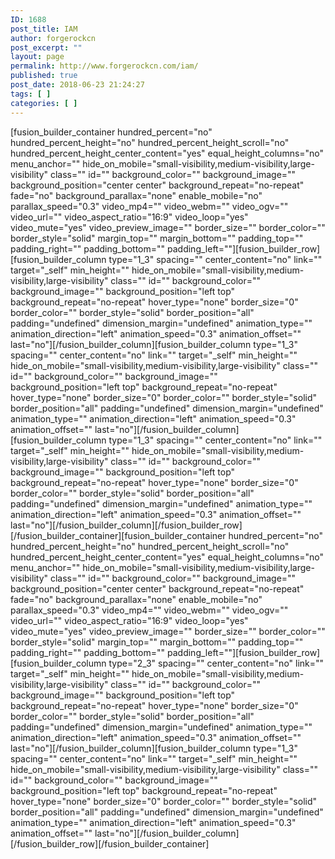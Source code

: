 ```yaml
---
ID: 1688
post_title: IAM
author: forgerockcn
post_excerpt: ""
layout: page
permalink: http://www.forgerockcn.com/iam/
published: true
post_date: 2018-06-23 21:24:27
tags: [ ]
categories: [ ]
---
```

[fusion_builder_container hundred_percent="no" hundred_percent_height="no" hundred_percent_height_scroll="no" hundred_percent_height_center_content="yes" equal_height_columns="no" menu_anchor="" hide_on_mobile="small-visibility,medium-visibility,large-visibility" class="" id="" background_color="" background_image="" background_position="center center" background_repeat="no-repeat" fade="no" background_parallax="none" enable_mobile="no" parallax_speed="0.3" video_mp4="" video_webm="" video_ogv="" video_url="" video_aspect_ratio="16:9" video_loop="yes" video_mute="yes" video_preview_image="" border_size="" border_color="" border_style="solid" margin_top="" margin_bottom="" padding_top="" padding_right="" padding_bottom="" padding_left=""][fusion_builder_row][fusion_builder_column type="1_3" spacing="" center_content="no" link="" target="\_self" min\_height="" hide_on_mobile="small-visibility,medium-visibility,large-visibility" class="" id="" background_color="" background_image="" background_position="left top" background_repeat="no-repeat" hover_type="none" border_size="0" border_color="" border_style="solid" border_position="all" padding="undefined" dimension_margin="undefined" animation_type="" animation_direction="left" animation_speed="0.3" animation_offset="" last="no"][/fusion_builder_column][fusion_builder_column type="1_3" spacing="" center_content="no" link="" target="\_self" min\_height="" hide_on_mobile="small-visibility,medium-visibility,large-visibility" class="" id="" background_color="" background_image="" background_position="left top" background_repeat="no-repeat" hover_type="none" border_size="0" border_color="" border_style="solid" border_position="all" padding="undefined" dimension_margin="undefined" animation_type="" animation_direction="left" animation_speed="0.3" animation_offset="" last="no"][/fusion_builder_column][fusion_builder_column type="1_3" spacing="" center_content="no" link="" target="\_self" min\_height="" hide_on_mobile="small-visibility,medium-visibility,large-visibility" class="" id="" background_color="" background_image="" background_position="left top" background_repeat="no-repeat" hover_type="none" border_size="0" border_color="" border_style="solid" border_position="all" padding="undefined" dimension_margin="undefined" animation_type="" animation_direction="left" animation_speed="0.3" animation_offset="" last="no"][/fusion_builder_column][/fusion_builder_row][/fusion_builder_container][fusion_builder_container hundred_percent="no" hundred_percent_height="no" hundred_percent_height_scroll="no" hundred_percent_height_center_content="yes" equal_height_columns="no" menu_anchor="" hide_on_mobile="small-visibility,medium-visibility,large-visibility" class="" id="" background_color="" background_image="" background_position="center center" background_repeat="no-repeat" fade="no" background_parallax="none" enable_mobile="no" parallax_speed="0.3" video_mp4="" video_webm="" video_ogv="" video_url="" video_aspect_ratio="16:9" video_loop="yes" video_mute="yes" video_preview_image="" border_size="" border_color="" border_style="solid" margin_top="" margin_bottom="" padding_top="" padding_right="" padding_bottom="" padding_left=""][fusion_builder_row][fusion_builder_column type="2_3" spacing="" center_content="no" link="" target="\_self" min\_height="" hide_on_mobile="small-visibility,medium-visibility,large-visibility" class="" id="" background_color="" background_image="" background_position="left top" background_repeat="no-repeat" hover_type="none" border_size="0" border_color="" border_style="solid" border_position="all" padding="undefined" dimension_margin="undefined" animation_type="" animation_direction="left" animation_speed="0.3" animation_offset="" last="no"][/fusion_builder_column][fusion_builder_column type="1_3" spacing="" center_content="no" link="" target="\_self" min\_height="" hide_on_mobile="small-visibility,medium-visibility,large-visibility" class="" id="" background_color="" background_image="" background_position="left top" background_repeat="no-repeat" hover_type="none" border_size="0" border_color="" border_style="solid" border_position="all" padding="undefined" dimension_margin="undefined" animation_type="" animation_direction="left" animation_speed="0.3" animation_offset="" last="no"][/fusion_builder_column][/fusion_builder_row][/fusion_builder_container]
